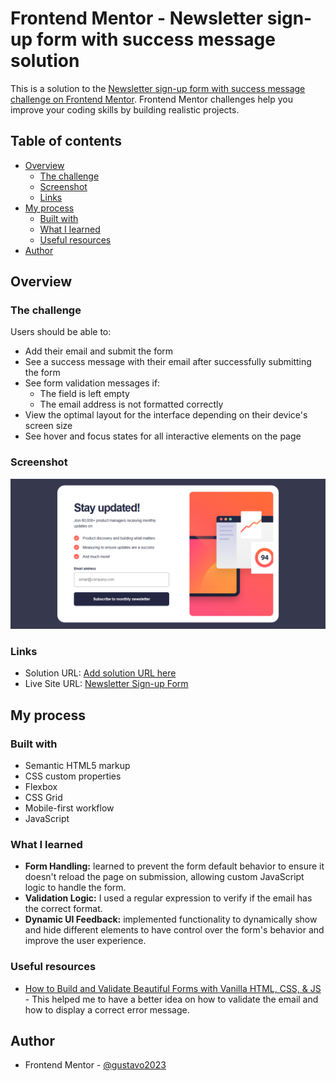 # Frontend Mentor - Newsletter sign-up form with success message solution

This is a solution to the [Newsletter sign-up form with success message challenge on Frontend Mentor](https://www.frontendmentor.io/challenges/newsletter-signup-form-with-success-message-3FC1AZbNrv). Frontend Mentor challenges help you improve your coding skills by building realistic projects.

## Table of contents

- [Overview](#overview)
  - [The challenge](#the-challenge)
  - [Screenshot](#screenshot)
  - [Links](#links)
- [My process](#my-process)
  - [Built with](#built-with)
  - [What I learned](#what-i-learned)
  - [Useful resources](#useful-resources)
- [Author](#author)

## Overview

### The challenge

Users should be able to:

- Add their email and submit the form
- See a success message with their email after successfully submitting the form
- See form validation messages if:
  - The field is left empty
  - The email address is not formatted correctly
- View the optimal layout for the interface depending on their device's screen size
- See hover and focus states for all interactive elements on the page

### Screenshot

![Screencapture of live site](./design/screencapture.png)

### Links

- Solution URL: [Add solution URL here](https://your-solution-url.com)
- Live Site URL: [Newsletter Sign-up Form](https://gustavo2023.github.io/newsletter-sign-up-form/)

## My process

### Built with

- Semantic HTML5 markup
- CSS custom properties
- Flexbox
- CSS Grid
- Mobile-first workflow
- JavaScript

### What I learned

- **Form Handling:** learned to prevent the form default behavior to ensure it doesn't reload the page on submission, allowing custom JavaScript logic to handle the form.
- **Validation Logic:** I used a regular expression to verify if the email has the correct format.
- **Dynamic UI Feedback:** implemented functionality to dynamically show and hide different elements to have control over the form's behavior and improve the user experience.

### Useful resources

- [How to Build and Validate Beautiful Forms with Vanilla HTML, CSS, & JS](https://www.freecodecamp.org/news/build-and-validate-beautiful-forms-with-vanilla-html-css-js/) - This helped me to have a better idea on how to validate the email and how to display a correct error message.

## Author

- Frontend Mentor - [@gustavo2023](https://www.frontendmentor.io/profile/gustavo2023)
